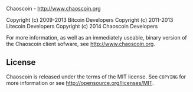 Chaoscoin - http://www.chaoscoin.org

Copyright (c) 2009-2013 Bitcoin Developers
Copyright (c) 2011-2013 Litecoin Developers
Copyright (c) 2014 Chaoscoin Developers

For more information, as well as an immediately useable, binary version of
the Chaoscoin client sofware, see http://www.chaoscoin.org.

License
-------

Chaoscoin is released under the terms of the MIT license. See `COPYING` for more
information or see http://opensource.org/licenses/MIT.